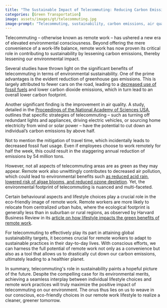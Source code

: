 ```yaml
---
title: "The Sustainable Impact of Telecommuting: Reducing Carbon Emissions and Improving Air Quality"
categories: [Green Transportation]
image: assets/images/gt/telecommuting.jpg
image-prompt: "Telecommuting, sustainability, carbon emissions, air quality"
---
```

Telecommuting – otherwise known as remote work – has ushered a new era of elevated environmental consciousness. Beyond offering the mere convenience of a work-life balance, remote work has now proven its critical role in contributing to sustainability by lessening carbon emissions, thereby lessening our environmental impact.

Several studies have thrown light on the significant benefits of telecommuting in terms of environmental sustainability. One of the prime advantages is the evident reduction of greenhouse gas emissions. This is largely attributed to fewer cars on the road, leading to a [decreased use of fossil fuels](https://www.flexjobs.com/blog/post/telecommuting-sustainability-how-telecommuting-is-a-green-job/) and lower carbon dioxide emissions, which in turn lead to an overall lower carbon footprint.

Another significant finding is the improvement in air quality. A study, detailed in the [Proceedings of the National Academy of Sciences USA](https://www.scientificamerican.com/article/working-remotely-can-more-than-halve-an-office-employees-carbon-footprint/), outlines that specific strategies of telecommuting – such as turning off redundant lights and appliances, driving electric vehicles, or sourcing home electricity from wind or solar power – have the potential to cut down an individual’s carbon emissions by above half.

Not to mention the mitigation of travel time, which incidentally leads to decreased fossil fuel usage. Even if employees choose to work remotely for half the week, this could result in the staggering annual reduction of emissions by 54 million tons.

However, not all aspects of telecommuting areas are as green as they may appear. Remote work also unwittingly contributes to decreased air pollution, which could lead to environmental benefits such [as reduced acid rain, lowered risk of algae blooms, and reduced ozone depletion](https://evreka.co/blog/the-environmental-benefits-of-remote-working/). Yet, the environmental footprint of telecommuting is nuanced and multi-faceted.

Certain behavioural aspects and lifestyle choices play a crucial role in the eco-friendly image of remote work. Remote workers are more likely to relocate from centralized urban hubs, where the ecological footprint is generally less than in suburban or rural regions, as observed by Harvard Business Review in its [article on how lifestyle impacts the green benefits of remote work](https://hbr.org/2022/03/is-remote-work-actually-better-for-the-environment).

For telecommuting to effectively play its part in attaining global sustainability targets, it becomes crucial for remote workers to adapt to sustainable practices in their day-to-day lives. With conscious efforts, we can harness the full potential of remote work not only as a convenience but also as a tool that allows us to drastically cut down our carbon emissions, ultimately leading to a healthier planet.

In summary, telecommuting's role in sustainability paints a hopeful picture of the future. Despite the compelling case for its environmental merits, achieving a seamless interplay between individual lifestyle choices and remote work practices will truly maximize the positive impact of telecommuting on our environment. The onus thus lies on us to weave in our conscious, eco-friendly choices in our remote work lifestyle to realize a cleaner, greener tomorrow.